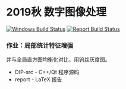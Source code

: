 # 2019秋 数字图像处理

[![Windows Build Status](https://github.com/miRoox/HIT-DigitalImageProcessing-Postgraduate/workflows/Build%20Software/badge.svg)](https://github.com/miRoox/HIT-DigitalImageProcessing-Postgraduate/actions?query=workflow%3A%22Build+Software%22)
[![Report Build Status](https://github.com/miRoox/HIT-DigitalImageProcessing-Postgraduate/workflows/Generate%20Report/badge.svg)](https://github.com/miRoox/HIT-DigitalImageProcessing-Postgraduate/actions?query=workflow%3A%22Generate+Report%22)

### 作业：局部统计特征增强

并与全局直方图均衡化对比，用钨丝灰度图。

* DIP-src - C++/Qt 程序源码
* report - LaTeX 报告

